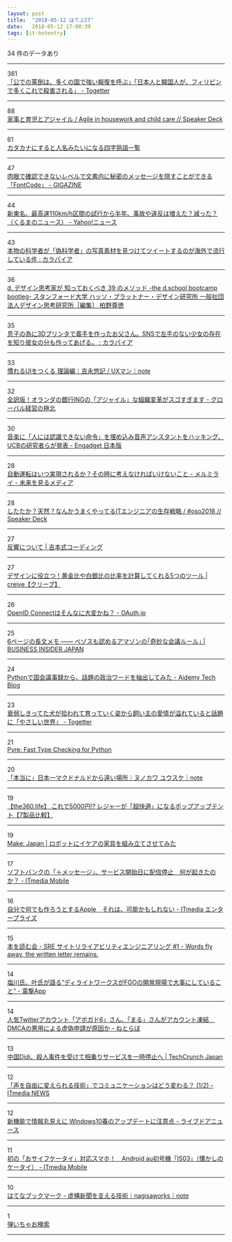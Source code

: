 ```yaml
---
layout: post
title:  "2018-05-12 はてぶIT"
date:   2018-05-12 17:00:39
tags: [it-hotentry]
---
```

34 件のデータあり

<hr><div class="row">
<div class="col-1"><span class="badge badge-pill badge-success h2">361</span></div>
<div class="col-11"><a href='https://togetter.com/li/1226566' target='_blank'>「公での罵倒は、多くの国で強い報復を呼ぶ」「日本人と韓国人が、フィリピンで多くこれで殺害される」 - Togetter</a></div>
</div>
<hr>
<div class="row">
<div class="col-1"><span class="badge badge-pill badge-success h2">88</span></div>
<div class="col-11"><a href='https://speakerdeck.com/yoshikiiida/agile-in-housework-and-child-care' target='_blank'>家事と育児とアジャイル / Agile in housework and child care // Speaker Deck</a></div>
</div>
<hr>
<div class="row">
<div class="col-1"><span class="badge badge-pill badge-success h2">61</span></div>
<div class="col-11"><a href='https://anond.hatelabo.jp/20180511155651' target='_blank'>カタカナにすると人名みたいになる四字熟語一覧</a></div>
</div>
<hr>
<div class="row">
<div class="col-1"><span class="badge badge-pill badge-success h2">47</span></div>
<div class="col-11"><a href='https://gigazine.net/news/20180511-fontcode/' target='_blank'>肉眼で確認できないレベルで文書内に秘密のメッセージを隠すことができる「FontCode」 - GIGAZINE</a></div>
</div>
<hr>
<div class="row">
<div class="col-1"><span class="badge badge-pill badge-success h2">44</span></div>
<div class="col-11"><a href='https://headlines.yahoo.co.jp/hl?a=20180511-00010003-kurumans-bus_all' target='_blank'>新東名、最高速110km/h区間の試行から半年、事故や違反は増えた？減った？（くるまのニュース） - Yahoo!ニュース</a></div>
</div>
<hr>
<div class="row">
<div class="col-1"><span class="badge badge-pill badge-success h2">43</span></div>
<div class="col-11"><a href='http://karapaia.com/archives/52259205.html' target='_blank'>本物の科学者が「偽科学者」の写真素材を見つけてツイートするのが海外で流行している件 : カラパイア</a></div>
</div>
<hr>
<div class="row">
<div class="col-1"><span class="badge badge-pill badge-success h2">36</span></div>
<div class="col-11"><a href='https://designthinking.or.jp/swfu/d/bootleg2.0.pdf' target='_blank'>d. デザイン思考家が 知っておくべき 39 のメソッド -the d.school bootcamp bootleg- スタンフォード大学 ハッソ・プラットナー・デザイン研究所 一般社団法人デザイン思考研究所［編集］ 柏野尊徳</a></div>
</div>
<hr>
<div class="row">
<div class="col-1"><span class="badge badge-pill badge-success h2">35</span></div>
<div class="col-11"><a href='http://karapaia.com/archives/52259366.html' target='_blank'>息子の為に3Dプリンタで義手を作ったお父さん。SNSで左手のない少女の存在を知り彼女の分も作ってあげる。 : カラパイア</a></div>
</div>
<hr>
<div class="row">
<div class="col-1"><span class="badge badge-pill badge-success h2">33</span></div>
<div class="col-11"><a href='https://note.mu/uxman/n/n824764ef5634' target='_blank'>慣れるUIをつくる 理論編｜吉永悠記 / UXマン｜note</a></div>
</div>
<hr>
<div class="row">
<div class="col-1"><span class="badge badge-pill badge-success h2">32</span></div>
<div class="col-11"><a href='http://globalbiz.hatenablog.com/entry/2018/05/11/152110' target='_blank'>全訳版！オランダの銀行INGの「アジャイル」な組織変革がスゴすぎます - グローバル経営の極北</a></div>
</div>
<hr>
<div class="row">
<div class="col-1"><span class="badge badge-pill badge-success h2">30</span></div>
<div class="col-11"><a href='https://japanese.engadget.com/2018/05/11/ucb/' target='_blank'>音楽に「人には認識できない命令」を埋め込み音声アシスタントをハッキング、UCBの研究者らが発表 - Engadget 日本版</a></div>
</div>
<hr>
<div class="row">
<div class="col-1"><span class="badge badge-pill badge-success h2">28</span></div>
<div class="col-11"><a href='http://www.mermirai.com/entry/autonomous_cars' target='_blank'>自動運転はいつ実現されるか？その時に考えなければいけないこと - メルミライ - 未来を見るメディア</a></div>
</div>
<hr>
<div class="row">
<div class="col-1"><span class="badge badge-pill badge-success h2">28</span></div>
<div class="col-11"><a href='https://speakerdeck.com/jnchito/number-oso2018' target='_blank'>したたか？天然？なんかうまくやってるITエンジニアの生存戦略 / #oso2018 // Speaker Deck</a></div>
</div>
<hr>
<div class="row">
<div class="col-1"><span class="badge badge-pill badge-success h2">27</span></div>
<div class="col-11"><a href='http://tsudoi.org/guide/about/index2.html' target='_blank'>反響について | 吉本式コーディング</a></div>
</div>
<hr>
<div class="row">
<div class="col-1"><span class="badge badge-pill badge-success h2">27</span></div>
<div class="col-11"><a href='https://creive.me/archives/2156/' target='_blank'>デザインに役立つ！黄金比や白銀比の比率を計算してくれる5つのツール | creive【クリーブ】</a></div>
</div>
<hr>
<div class="row">
<div class="col-1"><span class="badge badge-pill badge-success h2">26</span></div>
<div class="col-11"><a href='https://oauth.jp/blog/2016/02/24/is-openid-connect-far-from-oauth2/' target='_blank'>OpenID Connectはそんなに大変かね？ - OAuth.jp</a></div>
</div>
<hr>
<div class="row">
<div class="col-1"><span class="badge badge-pill badge-success h2">25</span></div>
<div class="col-11"><a href='https://www.businessinsider.jp/post-166302' target='_blank'>6ページの長文メモ —— ベゾスも認めるアマゾンの｢奇妙な会議ルール｣ | BUSINESS INSIDER JAPAN</a></div>
</div>
<hr>
<div class="row">
<div class="col-1"><span class="badge badge-pill badge-success h2">24</span></div>
<div class="col-11"><a href='http://blog.aidemy.net/entry/2018/05/11/162024' target='_blank'>Pythonで国会議事録から、話題の政治ワードを抽出してみた - Aidemy Tech Blog</a></div>
</div>
<hr>
<div class="row">
<div class="col-1"><span class="badge badge-pill badge-success h2">23</span></div>
<div class="col-11"><a href='https://togetter.com/li/1226482' target='_blank'>衰弱しきってた犬が拾われて育っていく姿から飼い主の愛情が溢れていると話題に「やさしい世界」 - Togetter</a></div>
</div>
<hr>
<div class="row">
<div class="col-1"><span class="badge badge-pill badge-success h2">21</span></div>
<div class="col-11"><a href='https://www.facebook.com/notes/protect-the-graph/pyre-fast-type-checking-for-python/2048520695388071/' target='_blank'>Pyre: Fast Type Checking for Python</a></div>
</div>
<hr>
<div class="row">
<div class="col-1"><span class="badge badge-pill badge-success h2">20</span></div>
<div class="col-11"><a href='https://note.mu/ynunokawa/n/ndcc27f8872cb' target='_blank'>「本当に」日本一マクドナルドから遠い場所｜ヌノカワ ユウスケ｜note</a></div>
</div>
<hr>
<div class="row">
<div class="col-1"><span class="badge badge-pill badge-success h2">19</span></div>
<div class="col-11"><a href='http://the360.life/U1301.doit?id=3340' target='_blank'>【the360.life】 これで5000円!? レジャーが「超快適」になるポップアップテント【7製品比較】</a></div>
</div>
<hr>
<div class="row">
<div class="col-1"><span class="badge badge-pill badge-success h2">19</span></div>
<div class="col-11"><a href='http://makezine.jp/blog/2018/05/watch-robots-attempt-assemble-ikea-furniture.html' target='_blank'>Make: Japan | ロボットにイケアの家具を組み立てさせてみた</a></div>
</div>
<hr>
<div class="row">
<div class="col-1"><span class="badge badge-pill badge-success h2">17</span></div>
<div class="col-11"><a href='http://www.itmedia.co.jp/mobile/articles/1805/11/news142.html' target='_blank'>ソフトバンクの「＋メッセージ」、サービス開始日に配信停止　何が起きたのか？ - ITmedia Mobile</a></div>
</div>
<hr>
<div class="row">
<div class="col-1"><span class="badge badge-pill badge-success h2">16</span></div>
<div class="col-11"><a href='http://www.itmedia.co.jp/enterprise/articles/1805/11/news059.html' target='_blank'>自分で何でも作ろうとするApple　それは、可能かもしれない - ITmedia エンタープライズ</a></div>
</div>
<hr>
<div class="row">
<div class="col-1"><span class="badge badge-pill badge-success h2">15</span></div>
<div class="col-11"><a href='http://tomomii.hatenablog.com/entry/2018/05/08/234610' target='_blank'>本を読む会 - SRE サイトリライアビリティエンジニアリング #1 - Words fly away, the written letter remains.</a></div>
</div>
<hr>
<div class="row">
<div class="col-1"><span class="badge badge-pill badge-success h2">14</span></div>
<div class="col-11"><a href='http://dengekionline.com/elem/000/001/722/1722741/' target='_blank'>塩川氏、叶氏が語る“ディライトワークスがFGOの開発現場で大事にしていること” - 電撃App</a></div>
</div>
<hr>
<div class="row">
<div class="col-1"><span class="badge badge-pill badge-success h2">14</span></div>
<div class="col-11"><a href='http://nlab.itmedia.co.jp/nl/articles/1805/12/news020.html' target='_blank'>人気Twitterアカウント「アボガド6」さん、「まる」さんがアカウント凍結　DMCAの悪用による虚偽申請が原因か - ねとらぼ</a></div>
</div>
<hr>
<div class="row">
<div class="col-1"><span class="badge badge-pill badge-success h2">13</span></div>
<div class="col-11"><a href='https://jp.techcrunch.com/2018/05/12/2018-05-11-didi-chuxing-suspends-its-carpooling-service/' target='_blank'>中国Didi、殺人事件を受けて相乗りサービスを一時停止へ | TechCrunch Japan</a></div>
</div>
<hr>
<div class="row">
<div class="col-1"><span class="badge badge-pill badge-success h2">12</span></div>
<div class="col-11"><a href='http://www.itmedia.co.jp/news/articles/1805/12/news018.html' target='_blank'>「声を自由に変えられる技術」でコミュニケーションはどう変わる？ (1/2) - ITmedia NEWS</a></div>
</div>
<hr>
<div class="row">
<div class="col-1"><span class="badge badge-pill badge-success h2">12</span></div>
<div class="col-11"><a href='http://news.livedoor.com/article/detail/14700947/' target='_blank'>新機能で情報丸見えに Windows10春のアップデートに注意点 - ライブドアニュース</a></div>
</div>
<hr>
<div class="row">
<div class="col-1"><span class="badge badge-pill badge-success h2">11</span></div>
<div class="col-11"><a href='http://www.itmedia.co.jp/mobile/articles/1805/12/news010.html' target='_blank'>初の「おサイフケータイ」対応スマホ！　Android au初号機「IS03」（懐かしのケータイ） - ITmedia Mobile</a></div>
</div>
<hr>
<div class="row">
<div class="col-1"><span class="badge badge-pill badge-success h2">10</span></div>
<div class="col-11"><a href='http://b.hatena.ne.jp/entry/s/note.mu/arar/n/ne5eea37855f0' target='_blank'>はてなブックマーク - 虚構新聞を支える技術｜nagisaworks｜note</a></div>
</div>
<hr>
<div class="row">
<div class="col-1"><span class="badge badge-pill badge-success h2">1</span></div>
<div class="col-11"><a href='http://melodysearch.y2lab.com/melodySearch.html?MB_iframe=true&width=810&height=545' target='_blank'>弾いちゃお検索</a></div>
</div>
<hr>
